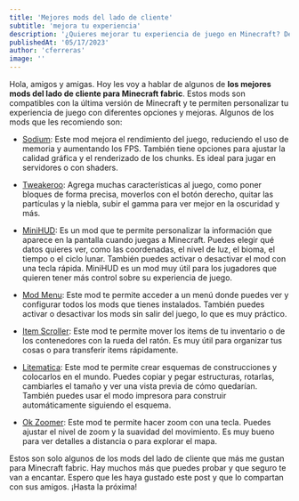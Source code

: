 ```yaml
---
title: 'Mejores mods del lado de cliente'
subtitle: 'mejora tu experiencia'
description: '¿Quieres mejorar tu experiencia de juego en Minecraft? Descubre los mejores mods del lado de cliente que te permitirán personalizar, optimizar y disfrutar aún más de tu mundo virtual. Desde incrementar el rendimiento hasta agregar nuevas funcionalidades, este artículo te presenta una selección de los mods más útiles y populares para la versión Fabric de Minecraft. ¡Mejora tu gameplay con estos imprescindibles complementos!'
publishedAt: '05/17/2023'
author: 'cferreras'
image: ''
---
```


Hola, amigos y amigas. Hoy les voy a hablar de algunos de **los mejores mods del lado de cliente para Minecraft fabric**. Estos mods son compatibles con la última versión de Minecraft y te permiten personalizar tu experiencia de juego con diferentes opciones y mejoras. Algunos de los mods que les recomiendo son:

- [Sodium](https://www.curseforge.com/minecraft/mc-mods/sodium): Este mod mejora el rendimiento del juego, reduciendo el uso de memoria y aumentando los FPS. También tiene opciones para ajustar la calidad gráfica y el renderizado de los chunks. Es ideal para jugar en servidores o con shaders.

- [Tweakeroo](https://www.curseforge.com/minecraft/mc-mods/tweakeroo): Agrega muchas características al juego, como poner bloques de forma precisa, moverlos con el botón derecho, quitar las partículas y la niebla, subir el gamma para ver mejor en la oscuridad y más. 

- [MiniHUD](https://www.curseforge.com/minecraft/mc-mods/minihud): Es un mod que te permite personalizar la información que aparece en la pantalla cuando juegas a Minecraft. Puedes elegir qué datos quieres ver, como las coordenadas, el nivel de luz, el bioma, el tiempo o el ciclo lunar. También puedes activar o desactivar el mod con una tecla rápida. MiniHUD es un mod muy útil para los jugadores que quieren tener más control sobre su experiencia de juego.

- [Mod Menu](https://www.curseforge.com/minecraft/mc-mods/modmenu): Este mod te permite acceder a un menú donde puedes ver y configurar todos los mods que tienes instalados. También puedes activar o desactivar los mods sin salir del juego, lo que es muy práctico.
  
- [Item Scroller](https://www.curseforge.com/minecraft/mc-mods/item-scroller): Este mod te permite mover los items de tu inventario o de los contenedores con la rueda del ratón. Es muy útil para organizar tus cosas o para transferir items rápidamente.
- [Litematica](https://www.curseforge.com/minecraft/mc-mods/litematica): Este mod te permite crear esquemas de construcciones y colocarlos en el mundo. Puedes copiar y pegar estructuras, rotarlas, cambiarles el tamaño y ver una vista previa de cómo quedarían. También puedes usar el modo impresora para construir automáticamente siguiendo el esquema.
- [Ok Zoomer](https://www.curseforge.com/minecraft/mc-mods/ok-zoomer): Este mod te permite hacer zoom con una tecla. Puedes ajustar el nivel de zoom y la suavidad del movimiento. Es muy bueno para ver detalles a distancia o para explorar el mapa.

Estos son solo algunos de los mods del lado de cliente que más me gustan para Minecraft fabric. Hay muchos más que puedes probar y que seguro te van a encantar. Espero que les haya gustado este post y que lo compartan con sus amigos. ¡Hasta la próxima!

